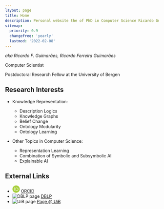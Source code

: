 ```yaml
---
layout: page
title: Home
description: Personal website the of PhD in Computer Science Ricardo Guimarães, researcher in Knowledge Representation, Description Logics, Belief Change and Representation Learning
sitemap:
  priority: 0.9
  changefreq: 'yearly'
  lastmod: '2022-02-08'
---
```


_aka Ricardo F. Guimarães, Ricardo Ferreira Guimarães_

Computer Scientist

Postdoctoral Research Fellow at the University of Bergen

## Research Interests

- Knowledge Representation:
    - Description Logics
    - Knowledge Graphs
    - Belief Change
    - Ontology Modularity
    - Ontology Learning

- Other Topics in Computer Science:
    - Representation Learning
    - Combination of Symbolic and Subsymbolic AI
    - Explainable AI

## External Links

- <img src="/images/orcid.logo.icon.svg" alt="ORCID page" style="height:24px;" title="ORCID page"/>&nbsp;[ORCID](https://orcid.org/0000-0002-9622-4142)<br>
- <img src="https://dblp.uni-trier.de/img/logo.320x120.png" alt="DBLP page" style="height:24px;" title="DBLP page"/>&nbsp;[DBLP](https://dblp.uni-trier.de/pid/205/3609.html)
- <img src="https://manual.uib.no/files/2018/10/emblem.png" alt="UiB page" style="height:24px;" title="UiB page"/>&nbsp;[Page @ UiB](https://www.uib.no/en/persons/Ricardo.Guimaraes)

